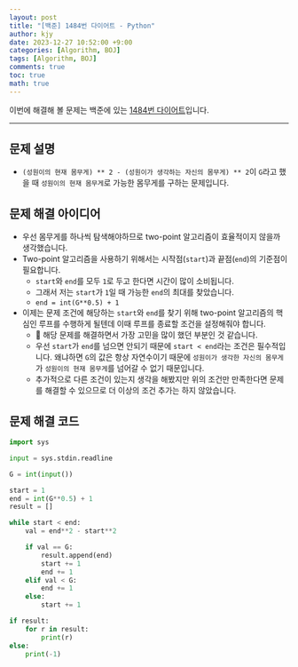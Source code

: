 ```yaml
---
layout: post
title: "[백준] 1484번 다이어트 - Python"
author: kjy
date: 2023-12-27 10:52:00 +9:00
categories: [Algorithm, BOJ]
tags: [Algorithm, BOJ]
comments: true
toc: true
math: true
---
```


이번에 해결해 볼 문제는 백준에 있는 [1484번 다이어트](https://www.acmicpc.net/problem/1484)입니다.

---

## 문제 설명

- `(성원이의 현재 몸무게) ** 2 - (성원이가 생각하는 자신의 몸무게) ** 2`이 `G`라고 했을 때 `성원이의 현재 몸무게`로 가능한 몸무게를 구하는 문제입니다.

## 문제 해결 아이디어

- 우선 몸무게를 하나씩 탐색해야하므로 two-point 알고리즘이 효율적이지 않을까 생각했습니다.
- Two-point 알고리즘을 사용하기 위해서는 시작점(`start`)과 끝점(`end`)의 기준점이 필요합니다.
  - `start`와 `end`를 모두 `1`로 두고 한다면 시간이 많이 소비됩니다.
  - 그래서 저는 `start`가 `1`일 때 가능한 `end`의 최대를 찾았습니다.
  - `end = int(G**0.5) + 1`
- 이제는 문제 조건에 해당하는 `start`와 `end`를 찾기 위해 two-point 알고리즘의 핵심인 루프를 수행하게 될텐데 이때 루프를 종료할 조건을 설정해줘야 합니다.
  - 🤔 해당 문제를 해결하면서 가장 고민을 많이 했던 부분인 것 같습니다.
  - 우선 `start`가 `end`를 넘으면 안되기 때문에 `start < end`라는 조건은 필수적입니다. 왜냐하면 `G`의 값은 항상 자연수이기 때문에 `성원이가 생각한 자신의 몸무게`가 `성원이의 현재 몸무게`를 넘어갈 수 없기 때문입니다.
  - 추가적으로 다른 조건이 있는지 생각을 해봤지만 위의 조건만 만족한다면 문제를 해결할 수 있으므로 더 이상의 조건 추가는 하지 않았습니다.

## 문제 해결 코드

```python
import sys

input = sys.stdin.readline

G = int(input())

start = 1
end = int(G**0.5) + 1
result = []

while start < end:
    val = end**2 - start**2

    if val == G:
        result.append(end)
        start += 1
        end += 1
    elif val < G:
        end += 1
    else:
        start += 1

if result:
    for r in result:
        print(r)
else:
    print(-1)
```
